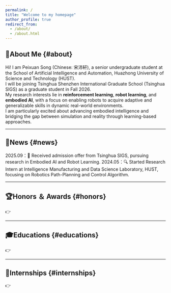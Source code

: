 ```yaml
---
permalink: /
title: "Welcome to my homepage"
author_profile: true
redirect_from: 
  - /about/
  - /about.html
---
```

## 👤About Me {#about}
Hi! I am Peixuan Song (Chinese: 宋沛轩), a senior undergraduate student at the School of Artificial Intelligence and Automation, Huazhong University of Science and Technology (HUST).  
I will be joining Tsinghua Shenzhen International Graduate School (Tsinghua SIGS) as a graduate student in Fall 2026.  
My research interests lie in **reinforcement learning**, **robot learning**, and **embodied AI**, with a focus on enabling robots to acquire adaptive and generalizable skills in dynamic real-world environments.  
I am particularly excited about advancing embodied intelligence and bridging the gap between simulation and reality through learning-based approaches.  

---
## 📰News {#news}
2025.09：🤖 Received admission offer from Tsinghua SIGS, pursuing research in Embodied AI and Robot Learning.
2024.05：🔍 Started Research Intern at Intelligence Manufacturing and Data Science Laboratory, HUST, focusing on Robotics Path-Planning and Control Algorithm.

---
## 🏆Honors ＆ Awards {#honors}
👉 

---
## 🎓Educations {#educations}
👉 

---
## 💼Internships {#internships}
👉 
